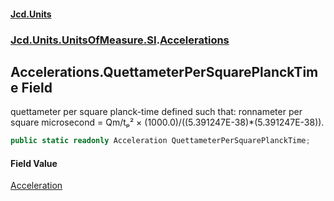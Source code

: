 #### [Jcd.Units](index 'index')
### [Jcd.Units.UnitsOfMeasure.SI](Jcd.Units.UnitsOfMeasure.SI 'Jcd.Units.UnitsOfMeasure.SI').[Accelerations](Accelerations 'Jcd.Units.UnitsOfMeasure.SI.Accelerations')

## Accelerations.QuettameterPerSquarePlanckTime Field

quettameter per square planck-time defined such that: ronnameter per square microsecond = Qm/tₚ² ×
(1000.0)/((5.391247E-38)*(5.391247E-38)).

```csharp
public static readonly Acceleration QuettameterPerSquarePlanckTime;
```

#### Field Value
[Acceleration](Acceleration 'Jcd.Units.UnitTypes.Acceleration')